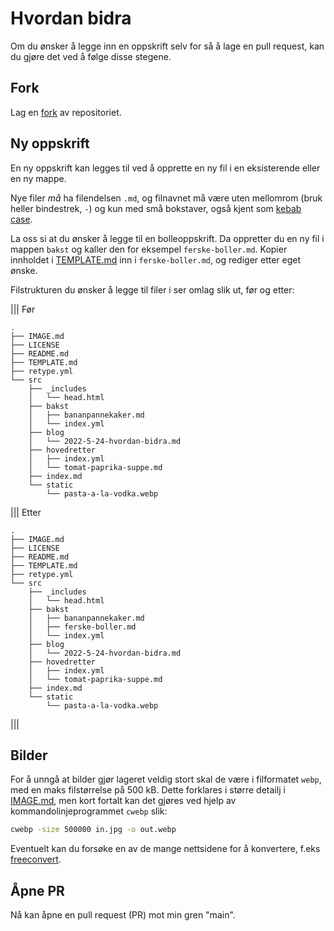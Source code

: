 # Hvordan bidra

Om du ønsker å legge inn en oppskrift selv for så å lage en pull request, kan du gjøre
det ved å følge disse stegene.

## Fork

Lag en [fork](https://github.com/engeir/simple-recipes-cookbook/fork) av repositoriet.

## Ny oppskrift

En ny oppskrift kan legges til ved å opprette en ny fil i en eksisterende eller en ny
mappe.

Nye filer _må_ ha filendelsen `.md`, og filnavnet må være uten mellomrom (bruk heller
bindestrek, `-`) og kun med små bokstaver, også kjent som
[kebab case](https://en.wikipedia.org/wiki/Letter_case#Kebab_case).

La oss si at du ønsker å legge til en bolleoppskrift. Da oppretter du en ny fil i mappen
`bakst` og kaller den for eksempel `ferske-boller.md`. Kopier innholdet i
[TEMPLATE.md](https://github.com/engeir/simple-recipes-cookbook/blob/main/TEMPLATE.md?plain=1)
inn i `ferske-boller.md`, og rediger etter eget ønske.

Filstrukturen du ønsker å legge til filer i ser omlag slik ut, før og etter:

||| Før

```text
.
├── IMAGE.md
├── LICENSE
├── README.md
├── TEMPLATE.md
├── retype.yml
└── src
    ├── _includes
    │   └── head.html
    ├── bakst
    │   ├── bananpannekaker.md
    │   └── index.yml
    ├── blog
    │   └── 2022-5-24-hvordan-bidra.md
    ├── hovedretter
    │   ├── index.yml
    │   └── tomat-paprika-suppe.md
    ├── index.md
    └── static
        └── pasta-a-la-vodka.webp
```

||| Etter

```text
.
├── IMAGE.md
├── LICENSE
├── README.md
├── TEMPLATE.md
├── retype.yml
└── src
    ├── _includes
    │   └── head.html
    ├── bakst
    │   ├── bananpannekaker.md
    │   ├── ferske-boller.md
    │   └── index.yml
    ├── blog
    │   └── 2022-5-24-hvordan-bidra.md
    ├── hovedretter
    │   ├── index.yml
    │   └── tomat-paprika-suppe.md
    ├── index.md
    └── static
        └── pasta-a-la-vodka.webp
```

|||

## Bilder

For å unngå at bilder gjør lageret veldig stort skal de være i filformatet `webp`, med en maks filstørrelse på 500 kB. Dette forklares i større detailj i [IMAGE.md](./../../IMAGE.md), men kort fortalt kan det gjøres ved hjelp av kommandolinjeprogrammet `cwebp` slik:

```bash
cwebp -size 500000 in.jpg -o out.webp
```

Eventuelt kan du forsøke en av de mange nettsidene for å konvertere, f.eks [freeconvert](https://www.freeconvert.com/jpg-to-webp).

## Åpne PR

Nå kan åpne en pull request (PR) mot min gren "main".
